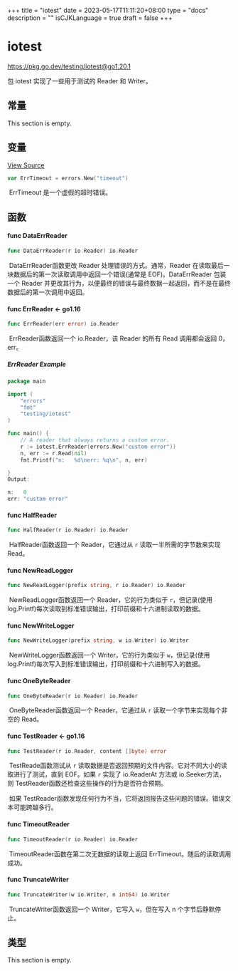 +++
title = "iotest"
date = 2023-05-17T11:11:20+08:00
type = "docs"
description = ""
isCJKLanguage = true
draft = false
+++
# iotest

https://pkg.go.dev/testing/iotest@go1.20.1

包 iotest 实现了一些用于测试的 Reader 和 Writer。

## 常量 

This section is empty.

## 变量

[View Source](https://cs.opensource.google/go/go/+/go1.20.1:src/testing/iotest/reader.go;l=74)

``` go 
var ErrTimeout = errors.New("timeout")
```

​	ErrTimeout 是一个虚假的超时错误。

## 函数

#### func DataErrReader 

``` go 
func DataErrReader(r io.Reader) io.Reader
```

​	DataErrReader函数更改 Reader 处理错误的方式。通常，Reader 在读取最后一块数据后的第一次读取调用中返回一个错误(通常是 EOF)。DataErrReader 包装一个 Reader 并更改其行为，以便最终的错误与最终数据一起返回，而不是在最终数据后的第一次调用中返回。

#### func ErrReader  <- go1.16

``` go 
func ErrReader(err error) io.Reader
```

​	ErrReader函数返回一个 io.Reader，该 Reader 的所有 Read 调用都会返回 0，err。

##### ErrReader Example
``` go 
package main

import (
	"errors"
	"fmt"
	"testing/iotest"
)

func main() {
	// A reader that always returns a custom error.
	r := iotest.ErrReader(errors.New("custom error"))
	n, err := r.Read(nil)
	fmt.Printf("n:   %d\nerr: %q\n", n, err)

}
Output:

n:   0
err: "custom error"
```

#### func HalfReader 

``` go 
func HalfReader(r io.Reader) io.Reader
```

​	HalfReader函数返回一个 Reader，它通过从 `r` 读取一半所需的字节数来实现 Read。

#### func NewReadLogger 

``` go 
func NewReadLogger(prefix string, r io.Reader) io.Reader
```

​	NewReadLogger函数返回一个 Reader，它的行为类似于 `r`，但记录(使用 log.Printf)每次读取到标准错误输出，打印前缀和十六进制读取的数据。

#### func NewWriteLogger 

``` go 
func NewWriteLogger(prefix string, w io.Writer) io.Writer
```

​	NewWriteLogger函数返回一个 Writer，它的行为类似于 `w`，但记录(使用 log.Printf)每次写入到标准错误输出，打印前缀和十六进制写入的数据。

#### func OneByteReader 

``` go 
func OneByteReader(r io.Reader) io.Reader
```

​	OneByteReader函数返回一个 Reader，它通过从 `r` 读取一个字节来实现每个非空的 Read。

#### func TestReader  <- go1.16

``` go 
func TestReader(r io.Reader, content []byte) error
```

​	TestReade函数测试从 `r` 读取数据是否返回预期的文件内容。它对不同大小的读取进行了测试，直到 EOF。如果 `r` 实现了 io.ReaderAt 方法或 io.Seeker方法，则 TestReader函数还检查这些操作的行为是否符合预期。

​	如果 TestReader函数发现任何行为不当，它将返回报告这些问题的错误。错误文本可能跨越多行。

#### func TimeoutReader 

``` go 
func TimeoutReader(r io.Reader) io.Reader
```

​	TimeoutReader函数在第二次无数据的读取上返回 ErrTimeout。随后的读取调用成功。

#### func TruncateWriter 

``` go 
func TruncateWriter(w io.Writer, n int64) io.Writer
```

​	TruncateWriter函数返回一个 Writer，它写入 `w`，但在写入 n 个字节后静默停止。

## 类型

This section is empty.